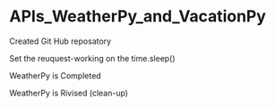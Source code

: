 # APIs_WeatherPy_and_VacationPy

Created Git Hub reposatory

Set the reuquest-working on the time.sleep()

WeatherPy is Completed

WeatherPy is Rivised (clean-up)